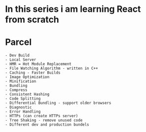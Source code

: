 # In this series i am learning React from scratch

# Parcel 
    - Dev Build
    - Local Server
    - HMR = Hot Module Replacement
    - File Watching Algorithm - written in C++
    - Caching - Faster Builds
    - Image Optimization
    - Minification
    - Bundling 
    - Compress
    - Consistent Hashing
    - Code Splitting
    - Differential Bundling - support older browsers
    - Diagnostic
    - Error Handling
    - HTTPs (can create HTTPs server)
    - Tree Shaking - remove unused code
    - Different dev and production bundels 